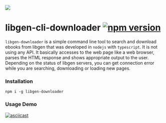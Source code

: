 ![](https://github.com/obsfx/libgen-cli-downloader/blob/master/logo.jpg)

# libgen-cli-downloader [![npm version](https://badge.fury.io/js/libgen-downloader.svg)](https://badge.fury.io/js/libgen-downloader)

`libgen-downloader` is a simple command line tool to search and download ebooks from libgen that was developed in `nodejs` with `typescript`. It is not using any API. It basically accesses to the web page like a web browser, parses the HTML response and shows appropriate output to the user. Depending on the status of libgen servers, you can get connection error while you are searching, downloading or loading new pages.

### Installation

```
npm i -g libgen-downloader
```

### Usage Demo

[![asciicast](https://asciinema.org/a/6dtvShb0S4uk8BZASThl3a8Wt.svg)](https://asciinema.org/a/6dtvShb0S4uk8BZASThl3a8Wt)